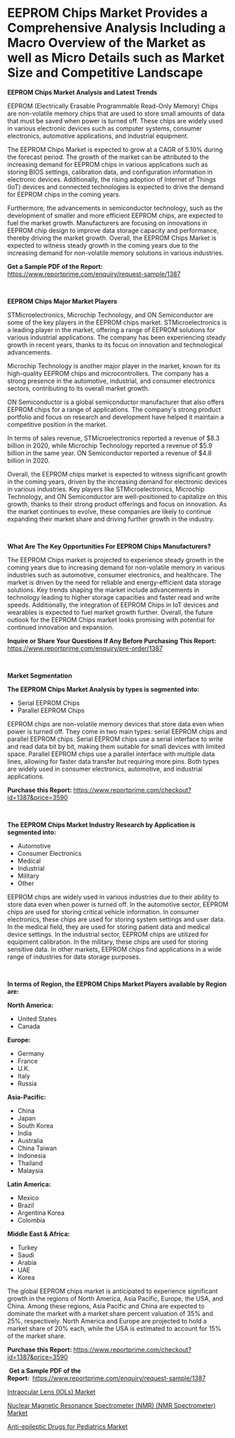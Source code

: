 <p><h1>EEPROM Chips Market Provides a Comprehensive Analysis Including a Macro Overview of the Market as well as Micro Details such as Market Size and Competitive Landscape</h1></p><p><strong>EEPROM Chips Market Analysis and Latest Trends</strong></p>
<p><p>EEPROM (Electrically Erasable Programmable Read-Only Memory) Chips are non-volatile memory chips that are used to store small amounts of data that must be saved when power is turned off. These chips are widely used in various electronic devices such as computer systems, consumer electronics, automotive applications, and industrial equipment.</p><p>The EEPROM Chips Market is expected to grow at a CAGR of 5.10% during the forecast period. The growth of the market can be attributed to the increasing demand for EEPROM chips in various applications such as storing BIOS settings, calibration data, and configuration information in electronic devices. Additionally, the rising adoption of Internet of Things (IoT) devices and connected technologies is expected to drive the demand for EEPROM chips in the coming years.</p><p>Furthermore, the advancements in semiconductor technology, such as the development of smaller and more efficient EEPROM chips, are expected to fuel the market growth. Manufacturers are focusing on innovations in EEPROM chip design to improve data storage capacity and performance, thereby driving the market growth. Overall, the EEPROM Chips Market is expected to witness steady growth in the coming years due to the increasing demand for non-volatile memory solutions in various industries.</p></p>
<p><strong>Get a Sample PDF of the Report:&nbsp;</strong> <a href="https://www.reportprime.com/enquiry/request-sample/1387">https://www.reportprime.com/enquiry/request-sample/1387</a></p>
<p>&nbsp;</p>
<p><strong>EEPROM Chips Major Market Players</strong></p>
<p><p>STMicroelectronics, Microchip Technology, and ON Semiconductor are some of the key players in the EEPROM chips market. STMicroelectronics is a leading player in the market, offering a range of EEPROM solutions for various industrial applications. The company has been experiencing steady growth in recent years, thanks to its focus on innovation and technological advancements.</p><p>Microchip Technology is another major player in the market, known for its high-quality EEPROM chips and microcontrollers. The company has a strong presence in the automotive, industrial, and consumer electronics sectors, contributing to its overall market growth.</p><p>ON Semiconductor is a global semiconductor manufacturer that also offers EEPROM chips for a range of applications. The company's strong product portfolio and focus on research and development have helped it maintain a competitive position in the market.</p><p>In terms of sales revenue, STMicroelectronics reported a revenue of $8.3 billion in 2020, while Microchip Technology reported a revenue of $5.9 billion in the same year. ON Semiconductor reported a revenue of $4.8 billion in 2020.</p><p>Overall, the EEPROM chips market is expected to witness significant growth in the coming years, driven by the increasing demand for electronic devices in various industries. Key players like STMicroelectronics, Microchip Technology, and ON Semiconductor are well-positioned to capitalize on this growth, thanks to their strong product offerings and focus on innovation. As the market continues to evolve, these companies are likely to continue expanding their market share and driving further growth in the industry.</p></p>
<p>&nbsp;</p>
<p><strong>What Are The Key Opportunities For EEPROM Chips Manufacturers?</strong></p>
<p><p>The EEPROM Chips market is projected to experience steady growth in the coming years due to increasing demand for non-volatile memory in various industries such as automotive, consumer electronics, and healthcare. The market is driven by the need for reliable and energy-efficient data storage solutions. Key trends shaping the market include advancements in technology leading to higher storage capacities and faster read and write speeds. Additionally, the integration of EEPROM Chips in IoT devices and wearables is expected to fuel market growth further. Overall, the future outlook for the EEPROM Chips market looks promising with potential for continued innovation and expansion.</p></p>
<p><strong>Inquire or Share Your Questions If Any Before Purchasing This Report:</strong> <a href="https://www.reportprime.com/enquiry/pre-order/1387">https://www.reportprime.com/enquiry/pre-order/1387</a></p>
<p>&nbsp;</p>
<p><strong>Market Segmentation</strong></p>
<p><strong>The EEPROM Chips Market Analysis by types is segmented into:</strong></p>
<p><ul><li>Serial EEPROM Chips</li><li>Parallel EEPROM Chips</li></ul></p>
<p><p>EEPROM chips are non-volatile memory devices that store data even when power is turned off. They come in two main types: serial EEPROM chips and parallel EEPROM chips. Serial EEPROM chips use a serial interface to write and read data bit by bit, making them suitable for small devices with limited space. Parallel EEPROM chips use a parallel interface with multiple data lines, allowing for faster data transfer but requiring more pins. Both types are widely used in consumer electronics, automotive, and industrial applications.</p></p>
<p><strong>Purchase this Report:&nbsp;</strong><a href="https://www.reportprime.com/checkout?id=1387&price=3590">https://www.reportprime.com/checkout?id=1387&price=3590</a></p>
<p>&nbsp;</p>
<p><strong>The EEPROM Chips Market Industry Research by Application is segmented into:</strong></p>
<p><ul><li>Automotive</li><li>Consumer Electronics</li><li>Medical</li><li>Industrial</li><li>Military</li><li>Other</li></ul></p>
<p><p>EEPROM chips are widely used in various industries due to their ability to store data even when power is turned off. In the automotive sector, EEPROM chips are used for storing critical vehicle information. In consumer electronics, these chips are used for storing system settings and user data. In the medical field, they are used for storing patient data and medical device settings. In the industrial sector, EEPROM chips are utilized for equipment calibration. In the military, these chips are used for storing sensitive data. In other markets, EEPROM chips find applications in a wide range of industries for data storage purposes.</p></p>
<p>&nbsp;</p>
<p><strong>In terms of Region, the EEPROM Chips Market Players available by Region are:</strong></p>
<p>
    <p> <strong> North America: </strong>
        <ul>
            <li>United States</li>
            <li>Canada</li>
        </ul>
        </p> 
    <p> <strong> Europe: </strong>
        <ul>
            <li>Germany</li>
            <li>France</li>
            <li>U.K.</li>
            <li>Italy</li>
            <li>Russia</li>
        </ul>
        </p> 
    <p> <strong> Asia-Pacific: </strong>
        <ul>
            <li>China</li>
            <li>Japan</li>
            <li>South Korea</li>
            <li>India</li>
            <li>Australia</li>
            <li>China Taiwan</li>
            <li>Indonesia</li>
            <li>Thailand</li>
            <li>Malaysia</li>
        </ul>
        </p> 
    <p> <strong> Latin America: </strong>
        <ul>
            <li>Mexico</li>
            <li>Brazil</li>
            <li>Argentina Korea</li>
            <li>Colombia</li>
        </ul>
        </p> 
    <p> <strong> Middle East & Africa: </strong>
        <ul>
            <li>Turkey</li>
            <li>Saudi</li>
            <li>Arabia</li>
            <li>UAE</li>
            <li>Korea</li>
        </ul>
    </p>
    </p>
<p><p>The global EEPROM chips market is anticipated to experience significant growth in the regions of North America, Asia Pacific, Europe, the USA, and China. Among these regions, Asia Pacific and China are expected to dominate the market with a market share percent valuation of 35% and 25%, respectively. North America and Europe are projected to hold a market share of 20% each, while the USA is estimated to account for 15% of the market share.</p></p>
<p><strong>Purchase this Report: </strong><a href="https://www.reportprime.com/checkout?id=1387&price=3590">https://www.reportprime.com/checkout?id=1387&price=3590</a></p>
<p>&nbsp;<strong>Get a Sample PDF of the Report:&nbsp;&nbsp;</strong><a href="https://www.reportprime.com/enquiry/request-sample/1387">https://www.reportprime.com/enquiry/request-sample/1387</a></p>
<p><strong></strong></p>
<p><p><a href="https://www.linkedin.com/pulse/intraocular-lens-iols-market-research-report-unlocks-analysis-tunyc?trackingId=eao2Y3%2FTQHQ3%2BX4Fz5JxAw%3D%3D">Intraocular Lens (IOLs) Market</a></p><p><a href="https://www.linkedin.com/pulse/nuclear-magnetic-resonance-spectrometer-nmr-market-size-furnishes-thdfc?trackingId=KmBV32r3UmVgu089vkVhow%3D%3D">Nuclear Magnetic Resonance Spectrometer (NMR) (NMR Spectrometer) Market</a></p><p><a href="https://www.linkedin.com/pulse/anti-epileptic-drugs-pediatrics-market-comprehensive-report-j9roc?trackingId=Gqx%2FkRYN2AmD8Dqg2SqIVw%3D%3D">Anti-epileptic Drugs for Pediatrics Market</a></p></p>